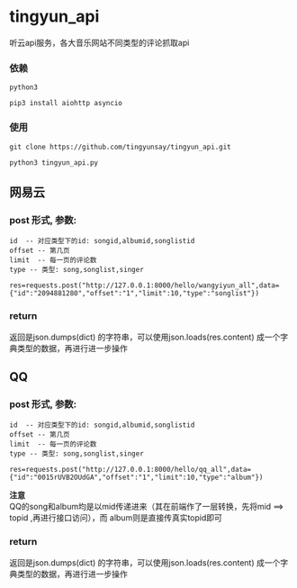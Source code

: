 # tingyun_api
听云api服务，各大音乐网站不同类型的评论抓取api  
### 依赖
```
python3 

pip3 install aiohttp asyncio
```
### 使用
```
git clone https://github.com/tingyunsay/tingyun_api.git

python3 tingyun_api.py
```
## 网易云
### post 形式, 参数:   
```
id  -- 对应类型下的id: songid,albumid,songlistid  
offset -- 第几页  
limit  -- 每一页的评论数  
type -- 类型: song,songlist,singer
```
```
res=requests.post("http://127.0.0.1:8000/hello/wangyiyun_all",data={"id":"2094881280","offset":"1","limit":10,"type":"songlist"})
```
### return
返回是json.dumps(dict) 的字符串，可以使用json.loads(res.content) 成一个字典类型的数据，再进行进一步操作

## QQ
### post 形式, 参数:   
```
id  -- 对应类型下的id: songid,albumid,songlistid  
offset -- 第几页  
limit  -- 每一页的评论数  
type -- 类型: song,songlist,singer
```
```
res=requests.post("http://127.0.0.1:8000/hello/qq_all",data={"id":"0015rUVB2OUdGA","offset":"1","limit":10,"type":"album"})
```
**注意**  
QQ的song和album均是以mid传递进来（其在前端作了一层转换，先将mid ==> topid ,再进行接口访问），而 album则是直接传真实topid即可  
### return
返回是json.dumps(dict) 的字符串，可以使用json.loads(res.content) 成一个字典类型的数据，再进行进一步操作
